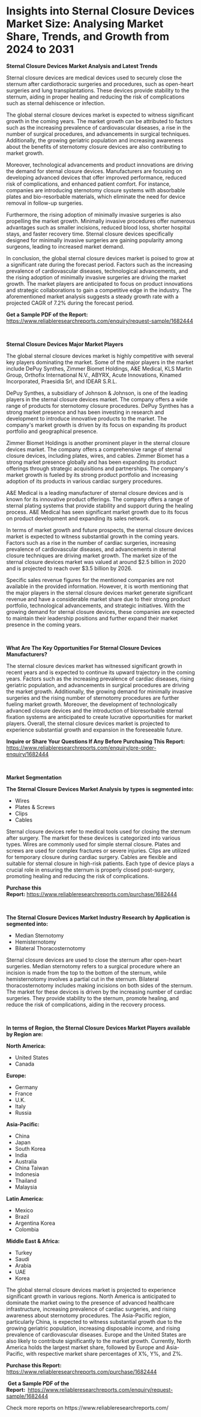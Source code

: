 <p><h1>Insights into Sternal Closure Devices Market Size: Analysing Market Share, Trends, and Growth from 2024 to 2031</h1></p><p><strong>Sternal Closure Devices Market Analysis and Latest Trends</strong></p>
<p><p>Sternal closure devices are medical devices used to securely close the sternum after cardiothoracic surgeries and procedures, such as open-heart surgeries and lung transplantations. These devices provide stability to the sternum, aiding in proper healing and reducing the risk of complications such as sternal dehiscence or infection.</p><p>The global sternal closure devices market is expected to witness significant growth in the coming years. The market growth can be attributed to factors such as the increasing prevalence of cardiovascular diseases, a rise in the number of surgical procedures, and advancements in surgical techniques. Additionally, the growing geriatric population and increasing awareness about the benefits of sternotomy closure devices are also contributing to market growth.</p><p>Moreover, technological advancements and product innovations are driving the demand for sternal closure devices. Manufacturers are focusing on developing advanced devices that offer improved performance, reduced risk of complications, and enhanced patient comfort. For instance, companies are introducing sternotomy closure systems with absorbable plates and bio-resorbable materials, which eliminate the need for device removal in follow-up surgeries.</p><p>Furthermore, the rising adoption of minimally invasive surgeries is also propelling the market growth. Minimally invasive procedures offer numerous advantages such as smaller incisions, reduced blood loss, shorter hospital stays, and faster recovery time. Sternal closure devices specifically designed for minimally invasive surgeries are gaining popularity among surgeons, leading to increased market demand.</p><p>In conclusion, the global sternal closure devices market is poised to grow at a significant rate during the forecast period. Factors such as the increasing prevalence of cardiovascular diseases, technological advancements, and the rising adoption of minimally invasive surgeries are driving the market growth. The market players are anticipated to focus on product innovations and strategic collaborations to gain a competitive edge in the industry. The aforementioned market analysis suggests a steady growth rate with a projected CAGR of 7.2% during the forecast period.</p></p>
<p><strong>Get a Sample PDF of the Report:&nbsp;</strong> <a href="https://www.reliableresearchreports.com/enquiry/request-sample/1682444">https://www.reliableresearchreports.com/enquiry/request-sample/1682444</a></p>
<p>&nbsp;</p>
<p><strong>Sternal Closure Devices Major Market Players</strong></p>
<p><p>The global sternal closure devices market is highly competitive with several key players dominating the market. Some of the major players in the market include DePuy Synthes, Zimmer Biomet Holdings, A&E Medical, KLS Martin Group, Orthofix International N.V., ABYRX, Acute Innovations, Kinamed Incorporated, Praesidia Srl, and IDEAR S.R.L.</p><p>DePuy Synthes, a subsidiary of Johnson & Johnson, is one of the leading players in the sternal closure devices market. The company offers a wide range of products for sternotomy closure procedures. DePuy Synthes has a strong market presence and has been investing in research and development to introduce innovative products to the market. The company's market growth is driven by its focus on expanding its product portfolio and geographical presence. </p><p>Zimmer Biomet Holdings is another prominent player in the sternal closure devices market. The company offers a comprehensive range of sternal closure devices, including plates, wires, and cables. Zimmer Biomet has a strong market presence globally and has been expanding its product offerings through strategic acquisitions and partnerships. The company's market growth is fueled by its strong product portfolio and increasing adoption of its products in various cardiac surgery procedures. </p><p>A&E Medical is a leading manufacturer of sternal closure devices and is known for its innovative product offerings. The company offers a range of sternal plating systems that provide stability and support during the healing process. A&E Medical has seen significant market growth due to its focus on product development and expanding its sales network. </p><p>In terms of market growth and future prospects, the sternal closure devices market is expected to witness substantial growth in the coming years. Factors such as a rise in the number of cardiac surgeries, increasing prevalence of cardiovascular diseases, and advancements in sternal closure techniques are driving market growth. The market size of the sternal closure devices market was valued at around $2.5 billion in 2020 and is projected to reach over $3.5 billion by 2026.</p><p>Specific sales revenue figures for the mentioned companies are not available in the provided information. However, it is worth mentioning that the major players in the sternal closure devices market generate significant revenue and have a considerable market share due to their strong product portfolio, technological advancements, and strategic initiatives. With the growing demand for sternal closure devices, these companies are expected to maintain their leadership positions and further expand their market presence in the coming years.</p></p>
<p>&nbsp;</p>
<p><strong>What Are The Key Opportunities For Sternal Closure Devices Manufacturers?</strong></p>
<p><p>The sternal closure devices market has witnessed significant growth in recent years and is expected to continue its upward trajectory in the coming years. Factors such as the increasing prevalence of cardiac diseases, rising geriatric population, and advancements in surgical procedures are driving the market growth. Additionally, the growing demand for minimally invasive surgeries and the rising number of sternotomy procedures are further fueling market growth. Moreover, the development of technologically advanced closure devices and the introduction of bioresorbable sternal fixation systems are anticipated to create lucrative opportunities for market players. Overall, the sternal closure devices market is projected to experience substantial growth and expansion in the foreseeable future.</p></p>
<p><strong>Inquire or Share Your Questions If Any Before Purchasing This Report:</strong> <a href="https://www.reliableresearchreports.com/enquiry/pre-order-enquiry/1682444">https://www.reliableresearchreports.com/enquiry/pre-order-enquiry/1682444</a></p>
<p>&nbsp;</p>
<p><strong>Market Segmentation</strong></p>
<p><strong>The Sternal Closure Devices Market Analysis by types is segmented into:</strong></p>
<p><ul><li>Wires</li><li>Plates & Screws</li><li>Clips</li><li>Cables</li></ul></p>
<p><p>Sternal closure devices refer to medical tools used for closing the sternum after surgery. The market for these devices is categorized into various types. Wires are commonly used for simple sternal closure. Plates and screws are used for complex fractures or severe injuries. Clips are utilized for temporary closure during cardiac surgery. Cables are flexible and suitable for sternal closure in high-risk patients. Each type of device plays a crucial role in ensuring the sternum is properly closed post-surgery, promoting healing and reducing the risk of complications.</p></p>
<p><strong>Purchase this Report:&nbsp;</strong><a href="https://www.reliableresearchreports.com/purchase/1682444">https://www.reliableresearchreports.com/purchase/1682444</a></p>
<p>&nbsp;</p>
<p><strong>The Sternal Closure Devices Market Industry Research by Application is segmented into:</strong></p>
<p><ul><li>Median Sternotomy</li><li>Hemisternotomy</li><li>Bilateral Thoracosternotomy</li></ul></p>
<p><p>Sternal closure devices are used to close the sternum after open-heart surgeries. Median sternotomy refers to a surgical procedure where an incision is made from the top to the bottom of the sternum, while hemisternotomy involves a partial cut in the sternum. Bilateral thoracosternotomy includes making incisions on both sides of the sternum. The market for these devices is driven by the increasing number of cardiac surgeries. They provide stability to the sternum, promote healing, and reduce the risk of complications, aiding in the recovery process.</p></p>
<p>&nbsp;</p>
<p><strong>In terms of Region, the Sternal Closure Devices Market Players available by Region are:</strong></p>
<p>
    <p> <strong> North America: </strong>
        <ul>
            <li>United States</li>
            <li>Canada</li>
        </ul>
        </p> 
    <p> <strong> Europe: </strong>
        <ul>
            <li>Germany</li>
            <li>France</li>
            <li>U.K.</li>
            <li>Italy</li>
            <li>Russia</li>
        </ul>
        </p> 
    <p> <strong> Asia-Pacific: </strong>
        <ul>
            <li>China</li>
            <li>Japan</li>
            <li>South Korea</li>
            <li>India</li>
            <li>Australia</li>
            <li>China Taiwan</li>
            <li>Indonesia</li>
            <li>Thailand</li>
            <li>Malaysia</li>
        </ul>
        </p> 
    <p> <strong> Latin America: </strong>
        <ul>
            <li>Mexico</li>
            <li>Brazil</li>
            <li>Argentina Korea</li>
            <li>Colombia</li>
        </ul>
        </p> 
    <p> <strong> Middle East & Africa: </strong>
        <ul>
            <li>Turkey</li>
            <li>Saudi</li>
            <li>Arabia</li>
            <li>UAE</li>
            <li>Korea</li>
        </ul>
    </p>
    </p>
<p><p>The global sternal closure devices market is projected to experience significant growth in various regions. North America is anticipated to dominate the market owing to the presence of advanced healthcare infrastructure, increasing prevalence of cardiac surgeries, and rising awareness about sternotomy procedures. The Asia-Pacific region, particularly China, is expected to witness substantial growth due to the growing geriatric population, increasing disposable income, and rising prevalence of cardiovascular diseases. Europe and the United States are also likely to contribute significantly to the market growth. Currently, North America holds the largest market share, followed by Europe and Asia-Pacific, with respective market share percentages of X%, Y%, and Z%.</p></p>
<p><strong>Purchase this Report: </strong><a href="https://www.reliableresearchreports.com/purchase/1682444">https://www.reliableresearchreports.com/purchase/1682444</a></p>
<p>&nbsp;<strong>Get a Sample PDF of the Report:&nbsp;&nbsp;</strong><a href="https://www.reliableresearchreports.com/enquiry/request-sample/1682444">https://www.reliableresearchreports.com/enquiry/request-sample/1682444</a></p>
<p><strong></strong></p>
<p>Check more reports on https://www.reliableresearchreports.com/</p>
